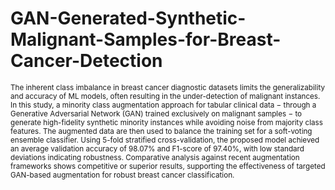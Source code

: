 # GAN-Generated-Synthetic-Malignant-Samples-for-Breast-Cancer-Detection

<small>
The inherent class imbalance in breast cancer diagnostic datasets limits the generalizability and accuracy of ML models, often resulting in the under-detection of malignant instances. In this study, a minority class augmentation approach for tabular clinical data − through a Generative Adversarial Network (GAN) trained exclusively on malignant samples − to generate high-fidelity synthetic minority instances while avoiding noise from majority class features. The augmented data are then used to balance the training set for a soft-voting ensemble classifier. Using 5-fold stratified cross-validation, the proposed model achieved an average validation accuracy of 98.07% and F1-score of 97.40%, with low standard deviations indicating robustness. Comparative analysis against recent augmentation frameworks shows competitive or superior results, supporting the effectiveness of targeted GAN-based augmentation for robust breast cancer classification.
</small>
